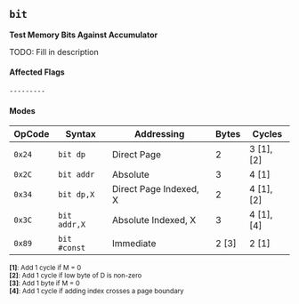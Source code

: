 
## `bit`

**Test Memory Bits Against Accumulator**

TODO: Fill in description

#### Affected Flags

```
---------
```

#### Modes

| OpCode | Syntax       | Addressing             | Bytes | Cycles     |
|--------|--------------|------------------------|-------|------------|
| `0x24` | `bit dp`     | Direct Page            | 2     | 3 [1],[2]  |
| `0x2C` | `bit addr`   | Absolute               | 3     | 4 [1]      |
| `0x34` | `bit dp,X`   | Direct Page Indexed, X | 2     | 4 [1],[2]  |
| `0x3C` | `bit addr,X` | Absolute Indexed, X    | 3     | 4 [1],[4]  |
| `0x89` | `bit #const` | Immediate              | 2 [3] | 2 [1]      |

<sub>**[1]**: Add 1 cycle if M = 0</sub><br />
<sub>**[2]**: Add 1 cycle if low byte of D is non-zero</sub><br />
<sub>**[3]**: Add 1 byte if M = 0</sub><br />
<sub>**[4]**: Add 1 cycle if adding index crosses a page boundary</sub><br />
